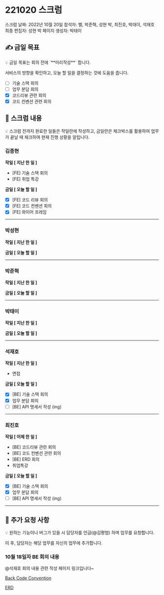 # 221020 스크럼

스크럼 날짜: 2022년 10월 20일
참석자: 벨, 박준혁, 성현 박, 최진호, 박태이, 석재호
최종 편집자: 성현 박
페이지 생성자: 박태이

## ✍ 금일 목표

<aside>
💡 금일 목표는 회의 전에 `**미리작성**` 합니다.

서비스의 방향을 확인하고, 오늘 할 일을 결정하는 것에 도움을 줍니다.

</aside>

- [ ]  기술 스택 회의
- [ ]  업무 분담 회의
- [x]  코드리뷰 관련 회의
- [x]  코드 컨벤션 관련 회의

## 📑 스크럼 내용

<aside>
💡 스크럼 전까지 완료한 일들은 작일란에 작성하고, 
금일란은 체크박스를 활용하여 업무가 끝날 때 체크하여 현재 진행 상황을 알립니다.

</aside>

### 김종현

**작일 [ 지난 한 일 ]**

- [FE] 기술 스택 회의
- [FE] 취업 특강

**금일 [ 오늘 할 일 ]**

- [x]  [FE] 코드 리뷰 회의
- [x]  [FE] 코드 컨벤션 회의
- [x]  [FE] 와이어 프레임

---

### 박성현

**작일 [ 지난 한 일 ]**


**금일 [ 오늘 할 일 ]**


---

### 박준혁

**작일 [ 지난 한 일 ]**


**금일 [ 오늘 할 일 ]**


---

### 박태이

**작일 [ 지난 한 일 ]**


**금일 [ 오늘 할 일 ]**


---

### 석재호

**작일 [ 지난 한 일 ]**
- 면접

**금일 [ 오늘 할 일 ]**

- [x]  [BE] 기술 스택 회의
- [x]  업무 분담 회의
- [ ]  [BE] API 명세서 작성 (ing)

---

### 최진호

**작일 [ 어제 한 일 ]**

- [BE] 코드리뷰 관련 회의
- [BE] 코드 컨벤션 관련 회의
- [BE] ERD 회의
- 취업특강

**금일 [ 오늘 할 일 ]**

- [x]  [BE] 기술 스택 회의
- [x]  업무 분담 회의
- [ ]  [BE] API 명세서 작성 (ing)

---

## 📢 추가 요청 사항

<aside>
💡 원하는 기능이나 버그가 있을 시 담당자를 언급(@김평범) 하며 업무를 요청합니다.

이 후, 담당자는 해당 업무를 자신의 업무에 추가합니다.

</aside>

### 10월 18일자 BE 회의 내용

@석재호 회의 내용 관련 작성 페이지 링크입니다~

[Back Code Convention](https://www.notion.so/Back-Code-Convention-1b5a94962d7a46e795305d99d35cea4c) 

[ERD](https://www.notion.so/ERD-7a09625a40484714bdc6b46c73375665)